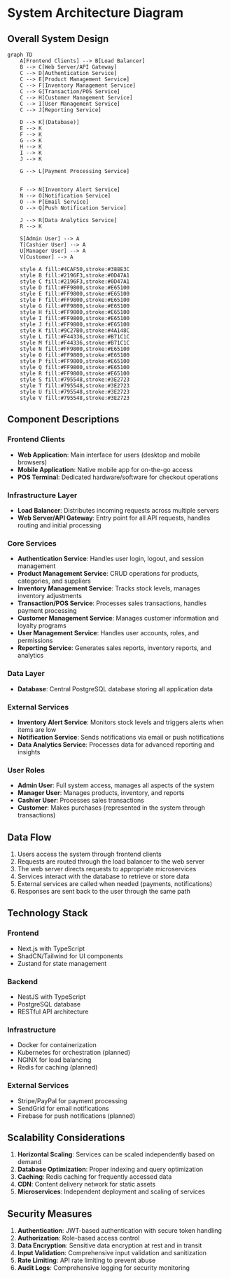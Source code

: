 # System Architecture Diagram

## Overall System Design

```mermaid
graph TD
    A[Frontend Clients] --> B[Load Balancer]
    B --> C[Web Server/API Gateway]
    C --> D[Authentication Service]
    C --> E[Product Management Service]
    C --> F[Inventory Management Service]
    C --> G[Transaction/POS Service]
    C --> H[Customer Management Service]
    C --> I[User Management Service]
    C --> J[Reporting Service]
    
    D --> K[(Database)]
    E --> K
    F --> K
    G --> K
    H --> K
    I --> K
    J --> K
    
    G --> L[Payment Processing Service]

    
    F --> N[Inventory Alert Service]
    N --> O[Notification Service]
    O --> P[Email Service]
    O --> Q[Push Notification Service]
    
    J --> R[Data Analytics Service]
    R --> K
    
    S[Admin User] --> A
    T[Cashier User] --> A
    U[Manager User] --> A
    V[Customer] --> A
    
    style A fill:#4CAF50,stroke:#388E3C
    style B fill:#2196F3,stroke:#0D47A1
    style C fill:#2196F3,stroke:#0D47A1
    style D fill:#FF9800,stroke:#E65100
    style E fill:#FF9800,stroke:#E65100
    style F fill:#FF9800,stroke:#E65100
    style G fill:#FF9800,stroke:#E65100
    style H fill:#FF9800,stroke:#E65100
    style I fill:#FF9800,stroke:#E65100
    style J fill:#FF9800,stroke:#E65100
    style K fill:#9C27B0,stroke:#4A148C
    style L fill:#F44336,stroke:#B71C1C
    style M fill:#F44336,stroke:#B71C1C
    style N fill:#FF9800,stroke:#E65100
    style O fill:#FF9800,stroke:#E65100
    style P fill:#FF9800,stroke:#E65100
    style Q fill:#FF9800,stroke:#E65100
    style R fill:#FF9800,stroke:#E65100
    style S fill:#795548,stroke:#3E2723
    style T fill:#795548,stroke:#3E2723
    style U fill:#795548,stroke:#3E2723
    style V fill:#795548,stroke:#3E2723
```

## Component Descriptions

### Frontend Clients
- **Web Application**: Main interface for users (desktop and mobile browsers)
- **Mobile Application**: Native mobile app for on-the-go access
- **POS Terminal**: Dedicated hardware/software for checkout operations

### Infrastructure Layer
- **Load Balancer**: Distributes incoming requests across multiple servers
- **Web Server/API Gateway**: Entry point for all API requests, handles routing and initial processing

### Core Services
- **Authentication Service**: Handles user login, logout, and session management
- **Product Management Service**: CRUD operations for products, categories, and suppliers
- **Inventory Management Service**: Tracks stock levels, manages inventory adjustments
- **Transaction/POS Service**: Processes sales transactions, handles payment processing
- **Customer Management Service**: Manages customer information and loyalty programs
- **User Management Service**: Handles user accounts, roles, and permissions
- **Reporting Service**: Generates sales reports, inventory reports, and analytics

### Data Layer
- **Database**: Central PostgreSQL database storing all application data

### External Services
- **Inventory Alert Service**: Monitors stock levels and triggers alerts when items are low
- **Notification Service**: Sends notifications via email or push notifications
- **Data Analytics Service**: Processes data for advanced reporting and insights

### User Roles
- **Admin User**: Full system access, manages all aspects of the system
- **Manager User**: Manages products, inventory, and reports
- **Cashier User**: Processes sales transactions
- **Customer**: Makes purchases (represented in the system through transactions)

## Data Flow

1. Users access the system through frontend clients
2. Requests are routed through the load balancer to the web server
3. The web server directs requests to appropriate microservices
4. Services interact with the database to retrieve or store data
5. External services are called when needed (payments, notifications)
6. Responses are sent back to the user through the same path

## Technology Stack

### Frontend
- Next.js with TypeScript
- ShadCN/Tailwind for UI components
- Zustand for state management

### Backend
- NestJS with TypeScript
- PostgreSQL database
- RESTful API architecture

### Infrastructure
- Docker for containerization
- Kubernetes for orchestration (planned)
- NGINX for load balancing
- Redis for caching (planned)

### External Services
- Stripe/PayPal for payment processing
- SendGrid for email notifications
- Firebase for push notifications (planned)

## Scalability Considerations

1. **Horizontal Scaling**: Services can be scaled independently based on demand
2. **Database Optimization**: Proper indexing and query optimization
3. **Caching**: Redis caching for frequently accessed data
4. **CDN**: Content delivery network for static assets
5. **Microservices**: Independent deployment and scaling of services

## Security Measures

1. **Authentication**: JWT-based authentication with secure token handling
2. **Authorization**: Role-based access control
3. **Data Encryption**: Sensitive data encryption at rest and in transit
4. **Input Validation**: Comprehensive input validation and sanitization
5. **Rate Limiting**: API rate limiting to prevent abuse
6. **Audit Logs**: Comprehensive logging for security monitoring